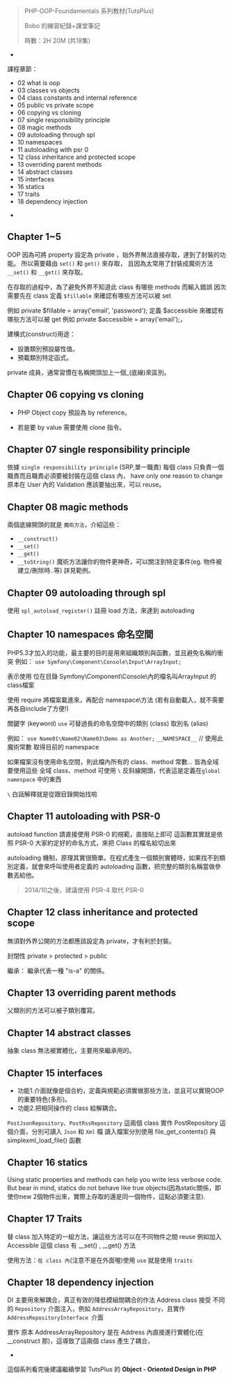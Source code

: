 >PHP-OOP-Foundamentals 系列教材(TutsPlus) 
>
>Bobo 的練習紀錄+課堂筆記
>
>時數：2H 20M (共18集)

-
課程章節：

* 02 what is oop
* 03 classes vs objects
* 04 class constants and internal reference
* 05 public vs private scope
* 06 copying vs cloning
* 07 single responsibility principle
* 08 magic methods
* 09 autoloading through spl
* 10 namespaces
* 11 autoloading with psr 0
* 12 class inheritance and protected scope
* 13 overriding parent methods
* 14 abstract classes
* 15 interfaces
* 16 statics
* 17 traits
* 18 dependency injection

-
## Chapter 1~5
OOP 因為可將 property 設定為 private ，始外界無法直接存取，達到了封裝的功能。
所以需要藉由 `set()` 和 `get()` 來存取，
且因為太常用了封裝成魔術方法 `__set()` 和 `__get()` 來存取。

在存取的過程中，為了避免外界不知道此 class 有哪些 methods 而輸入錯誤
因次需要先在 class 定義 `$fillable` 來確認有哪些方法可以被 set

例如 private $fillable = array('email', 'password'); 
定義 $accessible 來確認有哪些方法可以被 get
例如 private $accessible = array('email');，

建構式(construct)用途：

* 設置類別預設屬性值。
* 預載類別特定函式。

private 成員，通常習慣在名稱開頭加上一個_(底線)來區別。

## Chapter 06 copying vs cloning

* PHP Object copy 預設為 by reference。

* 若是要 by value 需要使用 clone 指令。

## Chapter 07 single responsibility principle
依據 `single responsibility principle` (SRP,單一職責)
每個 class 只負責一個職責而且職責必須要被封裝在這個 class 內， have only one reason to change
原本在 User 內的 Validation 應該要抽出來，可以 reuse。

## Chapter 08 magic methods
兩個底線開頭的就是 `魔術方法`，介紹這些：

* `__construct()`
* `__set()`
* `__get()`
* `__toString()`
魔術方法讓你的物件更神奇，可以關注到特定事件(eg. 物件被建立/刪除時..等) 詳見範例。

## Chapter 09 autoloading through spl
使用 `spl_autoload_register()` 註冊 load 方法，來達到 autoloading

## Chapter 10 namespaces  命名空間
PHP5.3才加入的功能，最主要的目的是用來組織類別與函數，並且避免名稱的衝突
例如：
`use Symfony\Component\Console\Input\ArrayInput;`

表示使用 位在目錄 Symfony\Component\Console\內的檔名叫ArrayInput 的 class檔案

使用 require 將檔案載進來，再配合 namespace\方法 (若有自動載入，就不需要再各自include了方便!)

關鍵字 (keyword) `use` 可替過長的命名空間中的類別 (class) 取別名 (alias)

例如：
`use Name01\Name02\Name03\Demo as Another;`
`__NAMESPACE__`   // 使用此魔術常數 取得目前的 namespace

如果檔案沒有使用命名空間，則此檔內所有的 class、method 常數... 皆為全域
要使用這些 全域 class、method 可使用 `\` 反斜線開頭，代表這是定義在`global namespace` 中的東西

`\` 白話解釋就是從跟目錄開始找啦

## Chapter 11 autoloading with PSR-0
autoload function 請直接使用 PSR-0 的規範，直接貼上即可
這函數其實就是依照 PSR-0 大家約定好的命名方式，來把 Class 的檔名給切出來

autoloading 機制，原理其實很簡單。在程式產生一個類別實體時，如果找不到類別定義，就會來呼叫使用者定義的 autoloading 函數，把完整的類別名稱當做參數丟給他。

> 2014/10之後，建議使用 PSR-4 取代 PSR-0

## Chapter 12 class inheritance and protected scope
無須對外界公開的方法都應該設定為 private，才有利於封裝。

封閉性
private > protected > public

繼承：
繼承代表一種 "is-a" 的關係。

## Chapter 13 overriding parent methods
父類別的方法可以被子類別覆寫。

## Chapter 14 abstract classes
抽象 class 無法被實體化，主要用來繼承用的。

## Chapter 15 interfaces
* 功能1.介面就像是個合約，定義與規範必須實做那些方法，並且可以實現OOP的重要特色(多形)。
* 功能2.把相同操作的 class 給解耦合。

`PostJsonRepository`、`PostRssRepository`
這兩個 class 實作 PostRepository 這個介面，分別可讀入 `Json` 和 `Xml` 檔
讀入檔案分別使用 file_get_contents() 與 simplexml_load_file() 函數

## Chapter 16 statics
Using static properties and methods can help you write less verbose code. But bear in mind, statics do not behave like true objects(因為static關係，即使你new 2個物件出來，實際上存取的還是同一個物件，這點必須要注意).

## Chapter 17 Traits
替 class 加入特定的一組方法，讓這些方法可以在不同物件之間 reuse
例如加入 Accessible 這個 class 有 __set() , __get() 方法

使用方法：`在 class 內`(注意不是在外面喔)使用 `use` 就是使用 `traits`

## Chapter 18 dependency injection
DI 主要用來解耦合，真正有效的降低模組間耦合的作法
Address class 接受 不同的 `Repository` 介面注入，例如 `AddressArrayRepository`，且實作 `AddressRepositoryInterface `介面

實作
原本 AddressArrayRepository 是在 Address 內直接進行實體化(在 __construct 那)，這導致了這兩個 class 產生了耦合，

-
這個系列看完後建議繼續學習 TutsPlus 的 **Object - Oriented Design in PHP**
